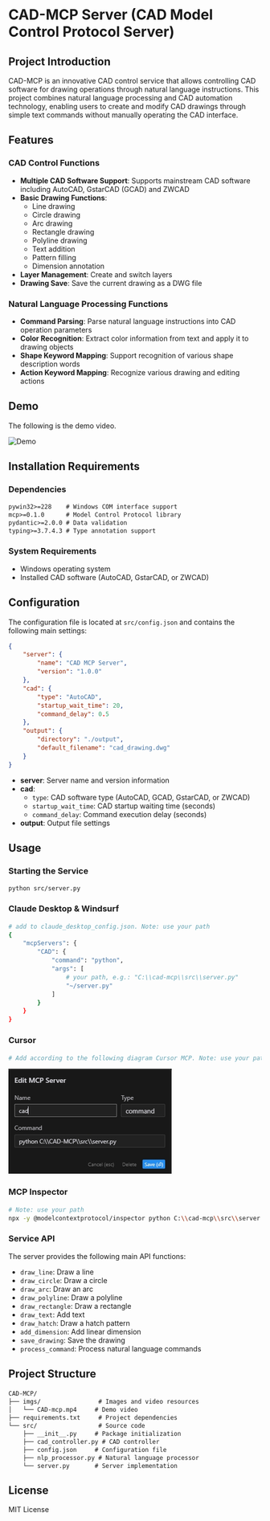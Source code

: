 # CAD-MCP Server (CAD Model Control Protocol Server)

## Project Introduction

CAD-MCP is an innovative CAD control service that allows controlling CAD software for drawing operations through natural language instructions. This project combines natural language processing and CAD automation technology, enabling users to create and modify CAD drawings through simple text commands without manually operating the CAD interface.

## Features

### CAD Control Functions

- **Multiple CAD Software Support**: Supports mainstream CAD software including AutoCAD, GstarCAD (GCAD) and ZWCAD
- **Basic Drawing Functions**:
  - Line drawing
  - Circle drawing
  - Arc drawing
  - Rectangle drawing
  - Polyline drawing
  - Text addition
  - Pattern filling
  - Dimension annotation
- **Layer Management**: Create and switch layers
- **Drawing Save**: Save the current drawing as a DWG file

### Natural Language Processing Functions

- **Command Parsing**: Parse natural language instructions into CAD operation parameters
- **Color Recognition**: Extract color information from text and apply it to drawing objects
- **Shape Keyword Mapping**: Support recognition of various shape description words
- **Action Keyword Mapping**: Recognize various drawing and editing actions

## Demo

The following is the demo video.

![Demo](imgs/demo.gif)

## Installation Requirements

### Dependencies

```
pywin32>=228    # Windows COM interface support
mcp>=0.1.0      # Model Control Protocol library
pydantic>=2.0.0 # Data validation
typing>=3.7.4.3 # Type annotation support
```

### System Requirements

- Windows operating system
- Installed CAD software (AutoCAD, GstarCAD, or ZWCAD)

## Configuration

The configuration file is located at `src/config.json` and contains the following main settings:

```json
{
    "server": {
        "name": "CAD MCP Server",
        "version": "1.0.0"
    },
    "cad": {
        "type": "AutoCAD",  
        "startup_wait_time": 20,
        "command_delay": 0.5
    },
    "output": {
        "directory": "./output",
        "default_filename": "cad_drawing.dwg"
    }
}
```

- **server**: Server name and version information
- **cad**: 
  - `type`: CAD software type (AutoCAD, GCAD, GstarCAD, or ZWCAD)
  - `startup_wait_time`: CAD startup waiting time (seconds)
  - `command_delay`: Command execution delay (seconds)
- **output**: Output file settings

## Usage

### Starting the Service

```
python src/server.py
```

### Claude Desktop & Windsurf

```bash
# add to claude_desktop_config.json. Note: use your path  
{
    "mcpServers": {
        "CAD": {
            "command": "python",
            "args": [
                # your path, e.g.: "C:\\cad-mcp\\src\\server.py"
                "~/server.py"
            ]
        }
    }
}
```

### Cursor

```bash
# Add according to the following diagram Cursor MCP. Note: use your path  
```
![Cursor config](imgs/cursor_config.png)

### MCP Inspector

```bash
# Note: use your path  
npx -y @modelcontextprotocol/inspector python C:\\cad-mcp\\src\\server.py
```

### Service API

The server provides the following main API functions:

- `draw_line`: Draw a line
- `draw_circle`: Draw a circle
- `draw_arc`: Draw an arc
- `draw_polyline`: Draw a polyline
- `draw_rectangle`: Draw a rectangle
- `draw_text`: Add text
- `draw_hatch`: Draw a hatch pattern
- `add_dimension`: Add linear dimension
- `save_drawing`: Save the drawing
- `process_command`: Process natural language commands

## Project Structure

```
CAD-MCP/
├── imgs/                # Images and video resources
│   └── CAD-mcp.mp4     # Demo video
├── requirements.txt     # Project dependencies
└── src/                 # Source code
    ├── __init__.py     # Package initialization
    ├── cad_controller.py # CAD controller
    ├── config.json     # Configuration file
    ├── nlp_processor.py # Natural language processor
    └── server.py       # Server implementation
```

## License

MIT License